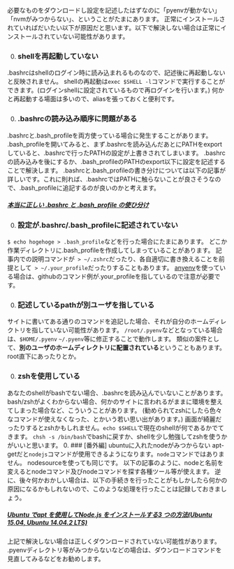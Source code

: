 必要なものをダウンロードし設定を記述したはずなのに「pyenvが動かない」「nvmがみつからない」、ということがたまにあります。
正常にインストールされていればだいたい以下が原因だと思います。以下で解決しない場合は正常にインストールされていない可能性があります。


0. ### shellを再起動していない
.bashrcはshellのログイン時に読み込まれるものなので、記述後に再起動しないと反映されません。
shellの再起動は```exec $SHELL -l```コマンドで実行することができます。(ログインshellに設定されているもので再ログインを行います。)
何かと再起動する場面は多いので、aliasを張っておくと便利です。

0. ### .bashrcの読み込み順序に問題がある
.bashrcと.bash_profileを両方使っている場合に発生することがあります。
.bash_profileを開いてみると、まず.bashrcを読み込んだあとにPATHをexportしていると、.bashrcで行ったPATHの設定が上書きされてしまいます。
.bashrcの読み込みを後にするか、.bash_profileのPATHのexport以下に設定を記述することで解決します。
.bashrcと.bash_profileの書き分けについては以下の記事が詳しいです。これに則れば、.bashrcではPATHに触らないことが良さそうなので、.bash_profileに追記するのが良いのかと考えます。
##### [本当に正しい .bashrc と .bash_profile の使ひ分け](http://qiita.com/magicant/items/d3bb7ea1192e63fba850)

0. ### 設定が.bashrc/.bash_profileに記述されていない
```$ echo hogehoge > .bash_profile```などを行った場合にたまにあります。
どこか作業ディレクトリに.bash_profileを作成してしまっていることがあります。
記事内での説明コマンドが``` > ~/.zshrc```だったり、各自適切に書き換えることを前提として``` > ~/.your_profile```だったりすることもあります。
[anyenv](https://github.com/riywo/anyenv)を使っている場合は、githubのコマンド例が.your_profileを指しているので注意が必要です。

0. ### 記述しているpathが別ユーザを指している
サイトに書いてある通りのコマンドを追記した場合、それが自分のホームディレクトリを指していない可能性があります。
```/root/.pyenv```などとなっている場合は、```$HOME/.pyenv``` ```~/.pyenv```等に修正することで動作します。
類似の案件として、**別のユーザのホームディレクトリに配置されている**ということもあります。root直下にあったりとか。

0. ### zshを使用している
あなたのshellがbashでない場合、.bashrcを読み込んでいないことがあります。
bash/zshがよくわからない場合、何かのサイトに言われるがままに環境を整えてしまった場合など、こういうことがあります。
(勧められてzshにしたら色々なコマンドが使えなくなった、とかいう若い思い出があります。)
画面が綺麗だったりするとzshかもしれません。```echo $SHELL```で現在のshellが何であるかでてきます。
```chsh -s /bin/bash```でbashに戻すか、shellを少し勉強してzshを使うかがいいと思います。
0. ### [番外編] ubuntuに入れたnodeがみつからない
apt-getだと```nodejs```コマンドが使用できるようになります。```node```コマンドではありません。
nodesourceを使っても同じです。
以下の記事のように、nodeと名前を変えるとnodeコマンド及びnodeコマンドを探す各種ツール等が使えます。
逆に、後々何かおかしい場合は、以下の手続きを行ったことがもしかしたら何かの原因になるかもしれないので、このような処理を行ったことは記録しておきましょう。
##### [Ubuntu でapt を使用してNode.js をインストールする3 つの方法(Ubuntu 15.04, Ubuntu 14.04.2 LTS)](http://qiita.com/TsutomuNakamura/items/7a8362efefde6bc3c68b)


上記で解決しない場合は正しくダウンロードされていない可能性があります。
.pyenvディレクトリ等がみつからないなどの場合は、ダウンロードコマンドを見直してみるなどをお勧めします。
